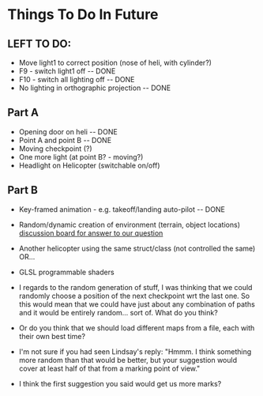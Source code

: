 # Things To Do In Future #

## LEFT TO DO: ##
  * Move light1 to correct position (nose of heli, with cylinder?)
  * F9 - switch light1 off -- DONE
  * F10 - switch all lighting off -- DONE
  * No lighting in orthographic projection -- DONE




## Part A ##

  * Opening door on heli  -- DONE
  * Point A and point B  -- DONE
  * Moving checkpoint (?)
  * One more light (at point B? - moving?)
  * Headlight on Helicopter (switchable on/off)

## Part B ##

  * Key-framed animation - e.g. takeoff/landing auto-pilot -- DONE
  * Random/dynamic creation of environment (terrain, object locations) [discussion board for answer to our question](Check.md)
  * Another helicopter using the same struct/class (not controlled the same) OR...
  * GLSL programmable shaders


  * I regards to the random generation of stuff, I was thinking that we could randomly choose a position of the next checkpoint wrt the last one. So this would mean that we could have just about any combination of paths and it would be entirely random... sort of. What do you think?
  * Or do you think that we should load different maps from a file, each with their own best time?

  * I'm not sure if you had seen Lindsay's reply:  "Hmmm. I think something more random than that would be better, but your suggestion would cover at least half of that from a marking point of view."
  * I think the first suggestion you said would get us more marks?
